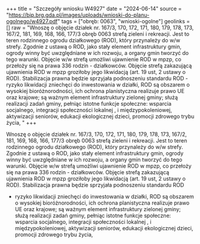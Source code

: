 +++
title = "Szczegóły wniosku W4927"
date = "2024-06-14"
source = "https://bip.brg.gda.pl/images/uploads/wnioski-do-planu-ogolnego/w4927.pdf"
tags = ["obręb: 0063", "wnioski-ogolne"]
geolinks = []
raw = "Wnoszę o objęcie działek nr. 167/3, 170, 172, 171, 180, 179, 178, 173, 167/2, 181, 169, 168, 166, 177/3 obręb 0063 strefą zieleni i rekreacji. Jest to teren rodzinnego ogrodu działkowego (ROD), który przynależy do w/w strefy. Zgodnie z ustawą o ROD, jako stały element infrastruktury gmin, ogrody winny być uwzględniane w ich rozwoju, a organy gmin tworzyć do tego warunki. Objęcie w/w strefą umożliwi ujawnienie ROD w mpzp, co przełoży się na prawa 336 rodzin - działkowców. Objęcie strefą zakazującą ujawnienia ROD w mpzp groziłoby jego likwidacją (art. 19 ust, 2 ustawy o ROD). Stabilizacja prawna będzie sprzyjała podnoszeniu standardu ROD - ryzyko likwidacji zniechęci do inwestowania w działki, ROD są obszarem o wysokiej bioróżnorodności, ich ochrona planistyczna realizuje prawo UE oraz krajowe; są ważnym element infrastruktury zielonej gminy; służą realizacji zadań gminy, pełniąc istotne funkcje społeczne: wsparcia socjalnego, integracji społeczności lokalnej , i międzypokoleniowej, aktywizacji seniorów, edukacji ekologicznej dzieci, promocji zdrowego trybu życia, "
+++

Wnoszę o objęcie działek nr. 167/3, 170, 172, 171, 180, 179, 178, 173, 167/2, 181, 169, 168, 166,
177/3 obręb 0063 strefą zieleni i rekreacji. Jest to teren rodzinnego ogrodu działkowego (ROD), który przynależy
do w/w strefy. Zgodnie z ustawą o ROD, jako stały element infrastruktury gmin, ogrody winny być uwzględniane
w ich rozwoju, a organy gmin tworzyć do tego warunki. Objęcie w/w strefą umożliwi ujawnienie ROD w mpzp,
co przełoży się na prawa 336 rodzin - działkowców. Objęcie strefą zakazującą ujawnienia ROD w mpzp groziłoby
jego likwidacją (art. 19 ust, 2 ustawy o ROD). Stabilizacja prawna będzie sprzyjała podnoszeniu standardu ROD
- ryzyko likwidacji zniechęci do inwestowania w działki, ROD są obszarem o wysokiej bioróżnorodności, ich
ochrona planistyczna realizuje prawo UE oraz krajowe; są ważnym element infrastruktury zielonej gminy; służą
realizacji zadań gminy, pełniąc istotne funkcje społeczne: wsparcia socjalnego, integracji społeczności lokalnej ,
i międzypokoleniowej, aktywizacji seniorów, edukacji ekologicznej dzieci, promocji zdrowego trybu życia,



